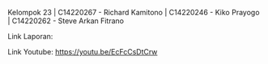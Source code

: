 Kelompok 23 | C14220267 - Richard Kamitono | C14220246 - Kiko Prayogo | C14220262 - Steve Arkan Fitrano

Link Laporan: 

Link Youtube: https://youtu.be/EcFcCsDtCrw

